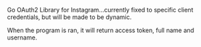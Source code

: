 Go OAuth2 Library for Instagram...currently fixed to specific client credentials, but will be made to be dynamic.

When the program is ran, it will return access token, full name and username.